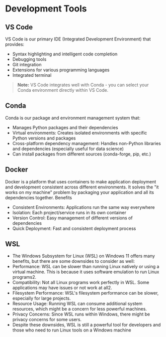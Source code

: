 # Development Tools

## VS Code
VS Code is our primary IDE (Integrated Development Environment) that provides:
- Syntax highlighting and intelligent code completion
- Debugging tools
- Git integration
- Extensions for various programming languages
- Integrated terminal

> **Note:** VS Code integrates well with Conda - you can select your Conda environment directly within VS Code.

## Conda
Conda is our package and environment management system that:
- Manages Python packages and their dependencies
- Virtual environments: Creates isolated environments with specific Python versions and packages
- Cross-platform dependency management: Handles non-Python libraries and dependencies (especially useful for data science)
- Can install packages from different sources (conda-forge, pip, etc.)

## Docker
Docker is a platform that uses containers to make application deployment and development consistent across different environments. It solves the "it works on my machine" problem by packaging your application and all its dependencies together.
Benefits
* Consistent Environments: Applications run the same way everywhere
* Isolation: Each project/service runs in its own container
* Version Control: Easy management of different versions of dependencies
* Quick Deployment: Fast and consistent deployment process

## WSL
* The Windows Subsystem for Linux (WSL) on Windows 11 offers many benefits, but there are some downsides to consider as well:
* Performance: WSL can be slower than running Linux natively or using a virtual machine. This is because it uses software emulation to run Linux programs2.
* Compatibility: Not all Linux programs work perfectly in WSL. Some applications may have issues or not work at all2.
* Filesystem Performance: WSL's filesystem performance can be slower, especially for large projects.
* Resource Usage: Running WSL can consume additional system resources, which might be a concern for less powerful machines.
* Privacy Concerns: Since WSL runs within Windows, there might be privacy concerns for some users.
* Despite these downsides, WSL is still a powerful tool for developers and those who need to run Linux tools on a Windows machine
